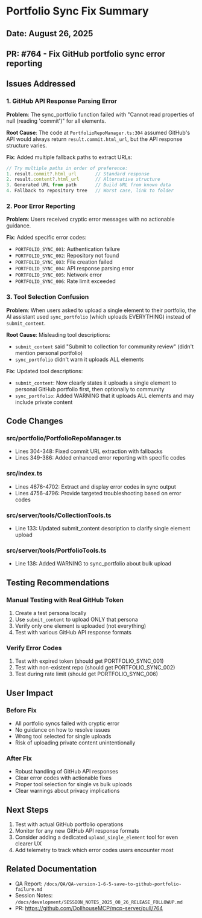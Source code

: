 # Portfolio Sync Fix Summary

## Date: August 26, 2025
## PR: #764 - Fix GitHub portfolio sync error reporting

## Issues Addressed

### 1. GitHub API Response Parsing Error
**Problem**: The sync_portfolio function failed with "Cannot read properties of null (reading 'commit')" for all elements.

**Root Cause**: The code at `PortfolioRepoManager.ts:304` assumed GitHub's API would always return `result.commit.html_url`, but the API response structure varies.

**Fix**: Added multiple fallback paths to extract URLs:
```typescript
// Try multiple paths in order of preference:
1. result.commit?.html_url       // Standard response
2. result.content?.html_url      // Alternative structure
3. Generated URL from path       // Build URL from known data
4. Fallback to repository tree   // Worst case, link to folder
```

### 2. Poor Error Reporting
**Problem**: Users received cryptic error messages with no actionable guidance.

**Fix**: Added specific error codes:
- `PORTFOLIO_SYNC_001`: Authentication failure
- `PORTFOLIO_SYNC_002`: Repository not found
- `PORTFOLIO_SYNC_003`: File creation failed
- `PORTFOLIO_SYNC_004`: API response parsing error
- `PORTFOLIO_SYNC_005`: Network error
- `PORTFOLIO_SYNC_006`: Rate limit exceeded

### 3. Tool Selection Confusion
**Problem**: When users asked to upload a single element to their portfolio, the AI assistant used `sync_portfolio` (which uploads EVERYTHING) instead of `submit_content`.

**Root Cause**: Misleading tool descriptions:
- `submit_content` said "Submit to collection for community review" (didn't mention personal portfolio)
- `sync_portfolio` didn't warn it uploads ALL elements

**Fix**: Updated tool descriptions:
- `submit_content`: Now clearly states it uploads a single element to personal GitHub portfolio first, then optionally to community
- `sync_portfolio`: Added WARNING that it uploads ALL elements and may include private content

## Code Changes

### src/portfolio/PortfolioRepoManager.ts
- Lines 304-348: Fixed commit URL extraction with fallbacks
- Lines 349-386: Added enhanced error reporting with specific codes

### src/index.ts
- Lines 4676-4702: Extract and display error codes in sync output
- Lines 4756-4796: Provide targeted troubleshooting based on error codes

### src/server/tools/CollectionTools.ts
- Line 133: Updated submit_content description to clarify single element upload

### src/server/tools/PortfolioTools.ts
- Line 138: Added WARNING to sync_portfolio about bulk upload

## Testing Recommendations

### Manual Testing with Real GitHub Token
1. Create a test persona locally
2. Use `submit_content` to upload ONLY that persona
3. Verify only one element is uploaded (not everything)
4. Test with various GitHub API response formats

### Verify Error Codes
1. Test with expired token (should get PORTFOLIO_SYNC_001)
2. Test with non-existent repo (should get PORTFOLIO_SYNC_002)
3. Test during rate limit (should get PORTFOLIO_SYNC_006)

## User Impact

### Before Fix
- All portfolio syncs failed with cryptic error
- No guidance on how to resolve issues
- Wrong tool selected for single uploads
- Risk of uploading private content unintentionally

### After Fix
- Robust handling of GitHub API responses
- Clear error codes with actionable fixes
- Proper tool selection for single vs bulk uploads
- Clear warnings about privacy implications

## Next Steps

1. Test with actual GitHub portfolio operations
2. Monitor for any new GitHub API response formats
3. Consider adding a dedicated `upload_single_element` tool for even clearer UX
4. Add telemetry to track which error codes users encounter most

## Related Documentation
- QA Report: `/docs/QA/QA-version-1-6-5-save-to-github-portfolio-failure.md`
- Session Notes: `/docs/development/SESSION_NOTES_2025_08_26_RELEASE_FOLLOWUP.md`
- PR: https://github.com/DollhouseMCP/mcp-server/pull/764